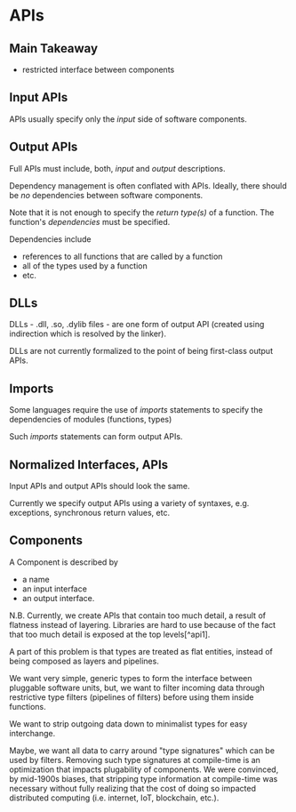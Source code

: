 # APIs

## Main Takeaway

- restricted interface between components

## Input APIs

APIs usually specify only the *input* side of software components.

## Output APIs
Full APIs must include, both, *input* and *output* descriptions.

Dependency management is often conflated with APIs.  Ideally, there should be *no* dependencies between software components.

Note that it is not enough to specify the *return type(s)* of a function.  The function's *dependencies* must be specified.  

Dependencies include 
- references to all functions that are called by a function
- all of the types used by a function
- etc.

## DLLs
DLLs - .dll, .so, .dylib files - are one form of output API (created using indirection which is resolved by the linker).

DLLs are not currently formalized to the point of being first-class output APIs.

## Imports

Some languages require the use of *imports* statements to specify the dependencies of modules (functions, types)

Such *imports* statements can form output APIs.

## Normalized Interfaces, APIs

Input APIs and output APIs should look the same.

Currently we specify output APIs using a variety of syntaxes, e.g. exceptions, synchronous return values, etc.

## Components

A Component is described by
- a name
- an input interface
- an output interface.

N.B. Currently, we create APIs that contain too much detail, a result of flatness instead of layering.  Libraries are hard to use because of the fact that too much detail is exposed at the top levels[^api1].  

[^api]: Parameterized types only address the symptoms of the problem.  Ultimately, parameterized types result in unreadable code - everything becomes so abstract as to be non-understandable.

A part of this problem is that types are treated as flat entities, instead of being composed as layers and pipelines.  

We want very simple, generic types to form the interface between pluggable software units, but, we want to filter incoming data through restrictive type filters (pipelines of filters) before using them inside functions.  

We want to strip outgoing data down to minimalist types for easy interchange.

Maybe, we want all data to carry around "type signatures" which can be used by filters.  Removing such type signatures at compile-time is an optimization that impacts plugability of components.  We were convinced, by mid-1900s biases, that stripping type information at compile-time was necessary without fully realizing that the cost of doing so impacted distributed computing (i.e. internet, IoT, blockchain, etc.).











